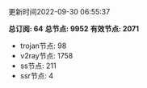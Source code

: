更新时间2022-09-30 06:55:37

**总订阅: 64**
**总节点: 9952**
**有效节点: 2071**
- trojan节点: 98
- v2ray节点: 1758
- ss节点: 211
- ssr节点: 4
